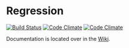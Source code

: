 Regression
==========

[![Build Status](https://api.travis-ci.org/repositories/mcordingley/Regression.svg)](https://travis-ci.org/mcordingley/Regression)
[![Code Climate](https://codeclimate.com/github/mcordingley/Regression/badges/gpa.svg)](https://codeclimate.com/github/mcordingley/Regression)
[![Code Climate](https://codeclimate.com/github/mcordingley/Regression/badges/coverage.svg)](https://codeclimate.com/github/mcordingley/Regression)

Documentation is located over in the [Wiki](https://github.com/mcordingley/Regression/wiki).